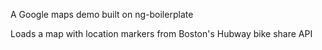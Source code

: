 A Google maps demo built on ng-boilerplate

Loads a map with location markers from Boston's Hubway bike share API